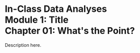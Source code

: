 # In-Class Data Analyses <br /> Module 1: Title <br /> Chapter 01: What's the Point?

 Description here.

